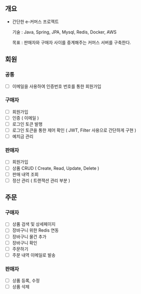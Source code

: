 ## 개요
- 간단한 e-커머스 프로젝트

  기술 : Java, Spring, JPA, Mysql, Redis, Docker, AWS
  
  목표 : 판매자와 구매자 사이를 중계해주는 커머스 서버를 구축한다.

## 회원
### 공통
- [ ]  이메일을 사용하여 인증번호 번호를 통한 회원가입
### 구매자
- [ ]  회원가입
- [ ]  인증 ( 이메일 )
- [ ]  로그인 토큰 발행
- [ ]  로그인 토큰을 통한 제어 확인 ( JWT, Filter 사용으로 간단하게 구현 )
- [ ]  예치금 관리
### 판매자
- [ ]  회원가입
- [ ]  상품 CRUD ( Create, Read, Update, Delete )
- [ ]  판매 내역 조회
- [ ]  정산 관리 ( 트랜잭션 관리 부분 )
## 주문
### 구매자
- [ ]  상품 검색 및 상세페이지
- [ ]  장바구니 위한 Redis 연동
- [ ]  장바구니 물건 추가
- [ ]  장바구니 확인
- [ ]  주문하기
- [ ]  주문 내역 이메일로 발송
### 판매자
- [ ]  상품 등록, 수정
- [ ]  상품 삭제
